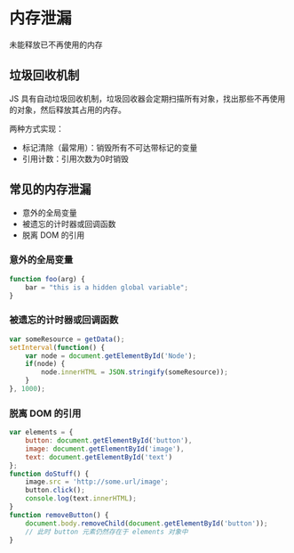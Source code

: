 # 内存泄漏

未能释放已不再使用的内存

## 垃圾回收机制

JS 具有自动垃圾回收机制，垃圾回收器会定期扫描所有对象，找出那些不再使用的对象，然后释放其占用的内存。

两种方式实现：

- 标记清除（最常用）：销毁所有不可达带标记的变量
- 引用计数：引用次数为0时销毁

## 常见的内存泄漏

- 意外的全局变量
- 被遗忘的计时器或回调函数
- 脱离 DOM 的引用


### 意外的全局变量

```js
function foo(arg) {
    bar = "this is a hidden global variable";
}
```

### 被遗忘的计时器或回调函数

```js
var someResource = getData();
setInterval(function() {
    var node = document.getElementById('Node');
    if(node) {
        node.innerHTML = JSON.stringify(someResource));
    }
}, 1000);
```

### 脱离 DOM 的引用

```js
var elements = {
    button: document.getElementById('button'),
    image: document.getElementById('image'),
    text: document.getElementById('text')
};
function doStuff() {
    image.src = 'http://some.url/image';
    button.click();
    console.log(text.innerHTML);
}
function removeButton() {
    document.body.removeChild(document.getElementById('button'));
    // 此时 button 元素仍然存在于 elements 对象中
}
```
